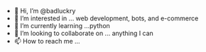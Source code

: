 - 👋 Hi, I’m @badluckry
- 👀 I’m interested in ... web development, bots, and e-commerce
- 🌱 I’m currently learning ...python
- 💞️ I’m looking to collaborate on ... anything I can
- 📫 How to reach me ... 

<!---
badluckry/badluckry is a ✨ special ✨ repository because its `README.md` (this file) appears on your GitHub profile.
You can click the Preview link to take a look at your changes.
--->
